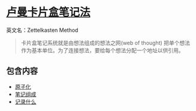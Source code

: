 # [卢曼卡片盒笔记法](https://zettelkasten.de/posts/overview/)
英文名：Zettelkasten Method

> 卡片盒笔记系统就是由想法组成的想法之网(web of thought)
> 把单个想法作为基本单位。为了连接想法，要给每个想法分配一个地址以供引用。

## 包含内容
* [原子化](./atom.md)
* [笔记组成](./note.md)
* [记录什么](./what-to-record.md)